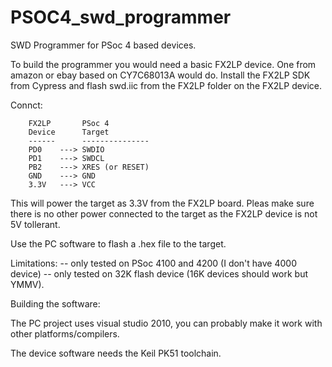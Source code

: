 PSOC4_swd_programmer
====================

SWD Programmer for PSoc 4 based devices.

To build the programmer you would need a basic FX2LP device. One from amazon or ebay based on CY7C68013A would do. Install the FX2LP SDK from Cypress and flash swd.iic from the FX2LP folder on the FX2LP device.

Connct:
```
    FX2LP       PSoc 4
    Device      Target
    ------      ---------------
    PD0    ---> SWDIO
    PD1    ---> SWDCL
    PB2    ---> XRES (or RESET)
    GND    ---> GND
    3.3V   ---> VCC
```
This will power the target as 3.3V from the FX2LP board. Pleas make sure there is no other power connected to the target as the FX2LP device is not 5V tollerant.

Use the PC software to flash a .hex file to the target.

Limitations:
  -- only tested on PSoc 4100 and 4200 (I don't have 4000 device)
  -- only tested on 32K flash device (16K devices should work but YMMV).

Building the software:

The PC project uses visual studio 2010, you can probably make it work with other platforms/compilers.

The device software needs the Keil PK51 toolchain.